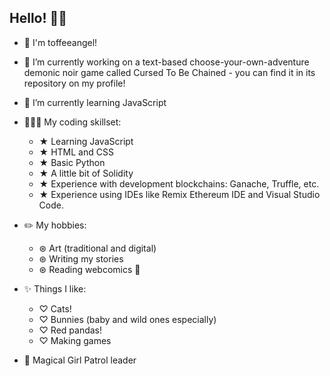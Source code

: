 ## Hello! 👋🏻

- 🧋 I'm toffeeangel!
- 🔭 I’m currently working on a text-based choose-your-own-adventure demonic noir game called Cursed To Be Chained - you can find it in its repository on my profile!
- 🌱 I’m currently learning JavaScript
- 👩🏻‍💻 My coding skillset:

  - ★ Learning JavaScript
  - ★ HTML and CSS
  - ★ Basic Python
  - ★ A little bit of Solidity
  - ★ Experience with development blockchains: Ganache, Truffle, etc.
  - ★ Experience using IDEs like Remix Ethereum IDE and Visual Studio Code.
- ✏️ My hobbies:
  - ⊛ Art (traditional and digital)
  - ⊛ Writing my stories
  - ⊛ Reading webcomics 🦇
- ✨ Things I like:
  - ♡ Cats!
  - ♡ Bunnies (baby and wild ones especially)
  - ♡ Red pandas!
  - ♡ Making games
- 🫧 Magical Girl Patrol leader
